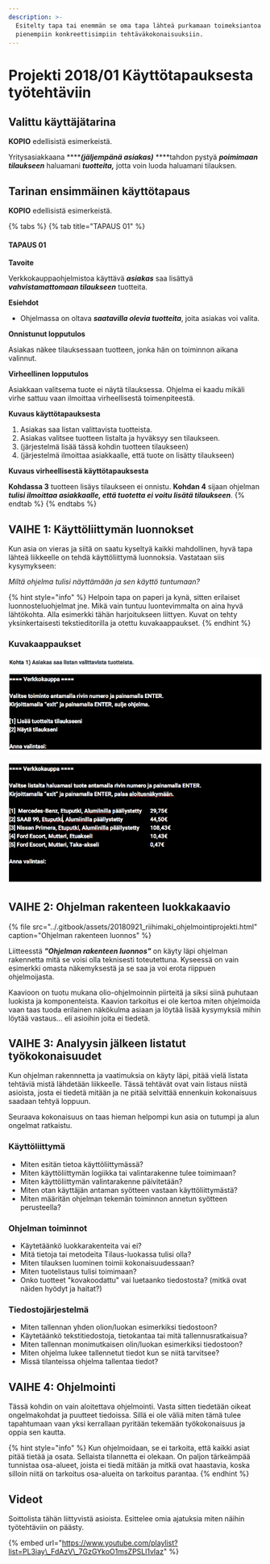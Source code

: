```yaml
---
description: >-
  Esitelty tapa tai enemmän se oma tapa lähteä purkamaan toimeksiantoa
  pienempiin konkreettisimpiin tehtäväkokonaisuuksiin.
---
```


# Projekti 2018/01 Käyttötapauksesta työtehtäviin

## Valittu käyttäjätarina

**KOPIO** edellisistä esimerkeistä.

Yritysasiakkaana ****_**\(jäljempänä asiakas\)**_ ****tahdon pystyä _**poimimaan tilaukseen**_ haluamani _**tuotteita,**_ jotta voin luoda haluamani tilauksen.

## Tarinan ensimmäinen käyttötapaus

**KOPIO** edellisistä esimerkeistä.

{% tabs %}
{% tab title="TAPAUS 01" %}
#### TAPAUS 01

**Tavoite**

Verkkokauppaohjelmistoa käyttävä _**asiakas**_ saa lisättyä _**vahvistamattomaan tilaukseen**_ tuotteita.

**Esiehdot**

* Ohjelmassa on oltava _**saatavilla olevia tuotteita**_, joita asiakas voi valita.

**Onnistunut lopputulos**

Asiakas näkee tilauksessaan tuotteen, jonka hän on toiminnon aikana valinnut.

**Virheellinen lopputulos**

Asiakkaan valitsema tuote ei näytä tilauksessa. Ohjelma ei kaadu mikäli virhe sattuu vaan ilmoittaa virheellisestä toimenpiteestä.

**Kuvaus käyttötapauksesta**

1. Asiakas saa listan valittavista tuotteista.
2. Asiakas valitsee tuotteen listalta ja hyväksyy sen tilaukseen.
3. \(järjestelmä lisää tässä kohdin tuotteen tilaukseen\)
4. \(järjestelmä ilmoittaa asiakkaalle, että tuote on lisätty tilaukseen\)

**Kuvaus virheellisestä käyttötapauksesta**

**Kohdassa 3** tuotteen lisäys tilaukseen ei onnistu. **Kohdan 4** sijaan ohjelman _**tulisi ilmoittaa asiakkaalle, että tuotetta ei voitu lisätä tilaukseen**_.
{% endtab %}
{% endtabs %}

## VAIHE 1: Käyttöliittymän luonnokset

Kun asia on vieras ja siitä on saatu kyseltyä kaikki mahdollinen, hyvä tapa lähteä liikkeelle on tehdä käyttöliittymä luonnoksia. Vastataan siis kysymykseen: 

_Miltä ohjelma tulisi näyttämään ja sen käyttö tuntumaan?_

{% hint style="info" %}
Helpoin tapa on paperi ja kynä, sitten erilaiset luonnosteluohjelmat jne. Mikä vain tuntuu luontevimmalta on aina hyvä lähtökohta. Alla esimerkki tähän harjoitukseen liittyen. Kuvat on tehty yksinkertaisesti tekstieditorilla ja otettu kuvakaappaukset.
{% endhint %}

### Kuvakaappaukset

![Ohjelman ensimm&#xE4;inen n&#xE4;kym&#xE4; t&#xE4;ss&#xE4; kohtaa sen historiaa.](../.gitbook/assets/screen-shot-2018-09-23-at-10.27.54.png)

![Ohjelman listaus tuotteista kun niit&#xE4; on vain muutama kappale.](../.gitbook/assets/screen-shot-2018-09-23-at-10.28.04.png)

## VAIHE 2: Ohjelman rakenteen luokkakaavio

{% file src="../.gitbook/assets/20180921\_riihimaki\_ohjelmointiprojekti.html" caption="Ohjelman rakenteen luonnos" %}

Liitteesstä _**"Ohjelman rakenteen luonnos"**_ on käyty läpi ohjelman rakennetta mitä se voisi olla teknisesti toteutettuna. Kyseessä on vain esimerkki omasta näkemyksestä ja se saa ja voi erota riippuen ohjelmoijasta.

Kaavioon on tuotu mukana olio-ohjelmoinnin piirteitä ja siksi siinä puhutaan luokista ja komponenteista. Kaavion tarkoitus ei ole kertoa miten ohjelmoida vaan taas tuoda erilainen näkökulma asiaan ja löytää lisää kysymyksiä mihin löytää vastaus... eli asioihin joita ei tiedetä.



## VAIHE 3: Analyysin jälkeen listatut työkokonaisuudet

Kun ohjelman rakennnetta ja vaatimuksia on käyty läpi, pitää vielä listata tehtäviä mistä lähdetään liikkeelle. Tässä tehtävät ovat vain listaus niistä asioista, josta ei tiedetä mitään ja ne pitää selvittää ennenkuin kokonaisuus saadaan tehtyä loppuun.

Seuraava kokonaisuus on taas hieman helpompi kun asia on tutumpi ja alun ongelmat ratkaistu.

### Käyttöliittymä

* Miten esitän tietoa käyttöliittymässä?
* Miten käyttöliittymän logiikka tai valintarakenne tulee toimimaan?
* Miten käyttöliittymän valintarakenne päivitetään?
* Miten otan käyttäjän antaman syötteen vastaan käyttöliittymästä?
* Miten määritän ohjelman tekemän toiminnon annetun syötteen perusteella?

### Ohjelman toiminnot

* Käytetäänkö luokkarakenteita vai ei?
* Mitä tietoja tai metodeita Tilaus-luokassa tulisi olla?
* Miten tilauksen luominen toimii kokonaisuudessaan?
* Miten tuotelistaus tulisi toimimaan?
* Onko tuotteet "kovakoodattu" vai luetaanko tiedostosta? \(mitkä ovat näiden hyödyt ja haitat?\)

### Tiedostojärjestelmä

* Miten tallennan yhden olion/luokan esimerkiksi tiedostoon?
* Käytetäänkö tekstitiedostoja, tietokantaa tai mitä tallennusratkaisua?
* Miten tallennan monimutkaisen olin/luokan esimerkiksi tiedostoon?
* Miten ohjelma lukee tallennetut tiedot kun se niitä tarvitsee?
* Missä tilanteissa ohjelma tallentaa tiedot?

## VAIHE 4: Ohjelmointi

Tässä kohdin on vain aloitettava ohjelmointi. Vasta sitten tiedetään oikeat ongelmakohdat ja puutteet tiedoissa. Sillä ei ole väliä miten tämä tulee tapahtumaan vaan yksi kerrallaan pyritään tekemään työkokonaisuus ja oppia sen kautta.

{% hint style="info" %}
Kun ohjelmoidaan, se ei tarkoita, että kaikki asiat pitää tietää ja osata. Sellaista tilannetta ei olekaan. On paljon tärkeämpää tunnistaa osa-alueet, joista ei tiedä mitään ja mitkä ovat haastavia, koska silloin niitä on tarkoitus osa-alueita on tarkoitus parantaa.
{% endhint %}

## Videot

Soittolista tähän liittyvistä asioista. Esittelee omia ajatuksia miten näihin työtehtäviin on päästy.

{% embed url="https://www.youtube.com/playlist?list=PL3iay\_FdAzV\_7GzGYkoO1msZPSLl1vIaz" %}

